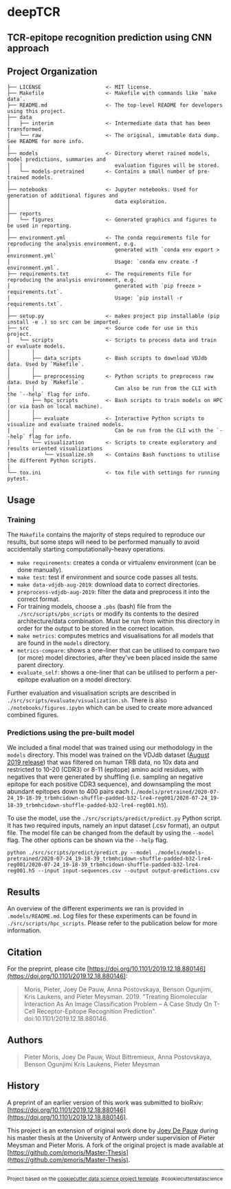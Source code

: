 deepTCR
==============================

## TCR-epitope recognition prediction using CNN approach

Project Organization
------------

    ├── LICENSE                     <- MIT license.
    ├── Makefile                    <- Makefile with commands like `make data`.
    ├── README.md                   <- The top-level README for developers using this project.
    ├── data
    │   ├── interim                 <- Intermediate data that has been transformed.
    │   └── raw                     <- The original, immutable data dump. See README for more info.
    │
    ├── models                      <- Directory wheret rained models, model predictions, summaries and
    │   │                              evaluation figures will be stored.
    │   └── models-pretrained       <- Contains a small number of pre-trained models.
    │
    ├── notebooks                   <- Jupyter notebooks. Used for generation of additional figures and
    │                                  data exploration.
    │
    ├── reports
    │   └── figures                 <- Generated graphics and figures to be used in reporting.
    │
    ├── environment.yml             <- The conda requirements file for reproducing the analysis environment, e.g.
    │                                  generated with `conda env export > environment.yml`
    │                                  Usage: `conda env create -f environment.yml`.
    ├── requirements.txt            <- The requirements file for reproducing the analysis environment, e.g.
    │                                  generated with `pip freeze > requirements.txt`.
    │                                  Usage: `pip install -r requirements.txt`.
    │
    ├── setup.py                    <- makes project pip installable (pip install -e .) so src can be imported.
    ├── src                         <- Source code for use in this project.
    │   └── scripts                 <- Scripts to process data and train or evaluate models.
    │       │
    │       ├── data_scripts        <- Bash scripts to download VDJdb data. Used by `Makefile`.
    │       │
    │       ├── preprocessing       <- Python scripts to preprocess raw data. Used by `Makefile`.
    │       │                          Can also be run from the CLI with the `--help` flag for info.
    │       ├── hpc_scripts         <- Bash scripts to train models on HPC (or via bash on local machine).
    │       │
    │       ├── evaluate            <- Interactive Python scripts to visualize and evaluate trained models.
    │       │                          Can be run from the CLI with the `--help` flag for info.
    │       └── visualization       <- Scripts to create exploratory and results oriented visualizations
    │           └── visualize.sh    <- Contains Bash functions to utilise the different Python scripts.
    │
    └── tox.ini                     <- tox file with settings for running pytest.

## Usage

### Training

The `Makefile` contains the majority of steps required to reproduce our results, but some steps will need to be performed manually to avoid accidentally starting computationally-heavy operations.

- `make requirements`: creates a conda or virtualenv environment (can be done manually).
- `make test`: test if environment and source code passes all tests.
- `make data-vdjdb-aug-2019`: download data to correct directories.
- `preprocess-vdjdb-aug-2019`: filter the data and preprocess it into the correct format.
- For training models, choose a `.pbs` (bash) file from the `./src/scripts/pbs_scripts` or modify its contents to the desired architecture/data combination. Must be run from within this directory in order for the output to be stored in the correct location.
- `make metrics`: computes metrics and visualisations for all models that are found in the `models` directory.
- `metrics-compare`: shows a one-liner that can be utilised to compare two (or more) model directories, after they've been placed inside the same parent directory.
- `evaluate_self`: shows a one-liner that can be utilised to perform a per-epitope evaluation on a model directory.

Further evaluation and visualisation scripts are described in `./src/scripts/evaluate/visualization.sh`. There is also `./notebooks/figures.ipybn` which can be used to create more advanced combined figures.

### Predictions using the pre-built model

We included a final model that was trained using our methodology in the `models` directory. This model was trained on the VDJdb dataset ([August 2019 release](https://github.com/antigenomics/vdjdb-db/releases/tag/2019-08-08)) that was filtered on human TRB data, no 10x data and restricted to 10-20 (CDR3) or 8-11 (epitope) amino acid residues, with negatives that were generated by shuffling (i.e. sampling an negative epitope for each positive CDR3 sequence), and downsampling the most abundant epitopes down to 400 pairs each (`./models/pretrained/2020-07-24_19-18-39_trbmhcidown-shuffle-padded-b32-lre4-reg001/2020-07-24_19-18-39_trbmhcidown-shuffle-padded-b32-lre4-reg001.h5`).

To use the model, use the `./src/scripts/predict/predict.py` Python script. It has two required inputs, namely an input dataset (.csv format), an output file. The model file can be changed from the default by using the `--model` flag. The other options can be shown via the `--help` flag.

```
python ./src/scripts/predict/predict.py --model ./models/models-pretrained/2020-07-24_19-18-39_trbmhcidown-shuffle-padded-b32-lre4-reg001/2020-07-24_19-18-39_trbmhcidown-shuffle-padded-b32-lre4-reg001.h5 --input input-sequences.csv --output output-predictions.csv
```

## Results

An overview of the different experiments we ran is provided in `.models/README.md`. Log files for these experiments can be found in `./src/scripts/hpc_scripts`. Please refer to the publication below for more information.

## Citation

For the preprint, please cite [https://doi.org/10.1101/2019.12.18.880146](https://doi.org/10.1101/2019.12.18.880146):

>Moris, Pieter, Joey De Pauw, Anna Postovskaya, Benson Ogunjimi, Kris Laukens, and Pieter Meysman. 2019. "Treating Biomolecular Interaction As An Image Classification Problem – A Case Study On T-Cell Receptor-Epitope Recognition Prediction". doi:10.1101/2019.12.18.880146.

## Authors

>Pieter Moris,
>Joey De Pauw,
>Wout Bittremieux,
>Anna Postovskaya,
>Benson Ogunjimi
>Kris Laukens,
>Pieter Meysman

## History

A preprint of an earlier version of this work was submitted to bioRxiv: [https://doi.org/10.1101/2019.12.18.880146](https://doi.org/10.1101/2019.12.18.880146).

This project is an extension of original work done by [Joey De Pauw](https://github.com/JoeyDP) during his master thesis at the University of Antwerp under supervision of Pieter Meysman and Pieter Moris. A fork of the original project is made available at [https://github.com/pmoris/Master-Thesis](https://github.com/pmoris/Master-Thesis).

--------

<p><small>Project based on the <a target="_blank" href="https://drivendata.github.io/cookiecutter-data-science/">cookiecutter data science project template</a>. #cookiecutterdatascience</small></p>
